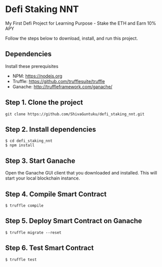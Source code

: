 # Defi Staking NNT
My First Defi Project for Learning Purpose - Stake the ETH and Earn 10% APY 


Follow the steps below to download, install, and run this project.

## Dependencies
Install these prerequisites 
- NPM: https://nodejs.org
- Truffle: https://github.com/trufflesuite/truffle
- Ganache: http://truffleframework.com/ganache/

## Step 1. Clone the project
`git clone https://github.com/ShivaGuntuku/defi_staking_nnt.git`

## Step 2. Install dependencies
```
$ cd defi_staking_nnt
$ npm install
```
## Step 3. Start Ganache
Open the Ganache GUI client that you downloaded and installed. This will start your local blockchain instance.


## Step 4. Compile Smart Contract
`$ truffle compile`


## Step 5. Deploy Smart Contract on Ganache
`$ truffle migrate --reset`

## Step 6. Test Smart Contract
`$ truffle test`
